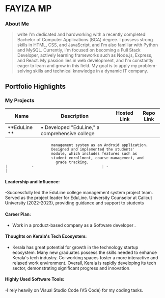 # FAYIZA MP

### About Me

> write I'm dedicated and hardworking with a recently completed Bachelor of Computer Applications (BCA) degree. I possess strong skills in HTML, CSS, and JavaScript, and I'm also familiar with Python and MySQL. Currently, I'm focused on becoming a Full Stack Developer, actively learning frameworks such as Node.js, Express, and React. My passion lies in web development, and I'm constantly eager to learn and grow in this field. My goal is to apply my problem-solving skills and technical knowledge in a dynamic IT company.


## Portfolio Highlights

### My Projects

| Name                | Description                                                               | Hosted Link                              | Repo Link                                                      |
|---------------------|---------------------------------------------------------------------------|------------------------------------------|----------------------------------------------------------------|
| **EduLine       **  | • Developed "EduLine," a comprehensive college
                         management system as an Android application.
                         Designed and implemented the students'
                         module, which includes features such as
                         student enrollment, course management, and
                           grade tracking.                                                        |           -                               | -                                                            |

#### Leadership and Influence:

-Successfully led the EduLine college management system project team. Served as the project leader for EduLine. University Counselor at Calicut University (2022-2023), providing guidance and support to students

#### Career Plan:

- Work in a product-based company as a Software developer .

#### Thoughts on Kerala's Tech Ecosystem:

- Kerala has great potential for growth in the technology startup ecosystem. Many new graduates possess the skills needed to enhance Kerala's tech industry. Co-working spaces foster a more interactive and relaxed work environment. Overall, Kerala is rapidly developing its tech sector, demonstrating significant progress and innovation.

#### Highly Used Software Tools:

-I rely heavily on Visual Studio Code (VS Code) for my coding tasks.
